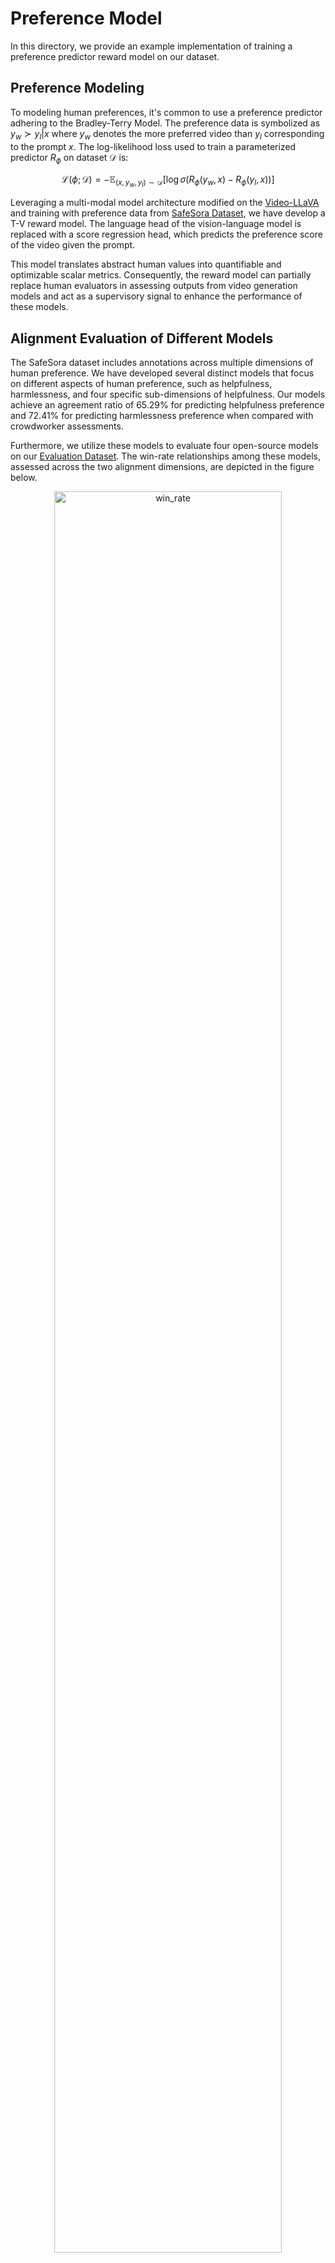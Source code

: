 <!-- markdownlint-disable html -->

# Preference Model

In this directory, we provide an example implementation of training a preference predictor reward model on our dataset.

## Preference Modeling

To modeling human preferences, it's common to use a preference predictor adhering to the Bradley-Terry Model. The preference data is symbolized as $y_w \succ y_{l} | x$ where $y_{w}$ denotes the more preferred video than $y_l$ corresponding to the prompt $x$.
The log-likelihood loss used to train a parameterized predictor $R_\phi$ on dataset $\mathcal{D}$ is:

$$
\mathcal{L} (\phi; \mathcal{D}) = -\mathbb{E}_{(x,y_w,y_l)\sim \mathcal{D}} \left[\log \sigma (R_{\phi} (y_w,x) - R_{\phi} (y_l,x))\right] 
$$

Leveraging a multi-modal model architecture modified on the [Video-LLaVA](https://github.com/PKU-YuanGroup/Video-LLaVA) and training with preference data from [SafeSora Dataset](https://huggingface.co/datasets/PKU-Alignment/SafeSora), we have develop a T-V reward model.
The language head of the vision-language model is replaced with a score regression head, which predicts the preference score of the video given the prompt.

This model translates abstract human values into quantifiable and optimizable scalar metrics.
Consequently, the reward model can partially replace human evaluators in assessing outputs from video generation models and act as a supervisory signal to enhance the performance of these models.

## Alignment Evaluation of Different Models

The SafeSora dataset includes annotations across multiple dimensions of human preference. We have developed several distinct models that focus on different aspects of human preference, such as helpfulness, harmlessness, and four specific sub-dimensions of helpfulness. Our models achieve an agreement ratio of 65.29% for predicting helpfulness preference and 72.41% for predicting harmlessness preference when compared with crowdworker assessments.

Furthermore, we utilize these models to evaluate four open-source models on our [Evaluation Dataset](https://huggingface.co/datasets/PKU-Alignment/SafeSora-Eval). The win-rate relationships among these models, assessed across the two alignment dimensions, are depicted in the figure below.

<div align="center">
  <img src="../docs/images/win_rate.png" alt="win_rate" width="85%"/>
</div>

## Training

First, you need to [download our dataset](../README.md#data-access) to local and prepare the training environment using:

```bash
conda env create -f conda-recipe.yaml  # mamba env create -f conda-recipe.yaml
conda activate safe-sora
```

Then, you need to download the Video-LLaVA model and the MM-MLP adapter from the Hugging Face model hub. For example, you can download them use the following commands:

```bash
huggingface-cli download --resume-download LanguageBind/Video-LLaVA-7B --local-dir ./LanguageBind/Video-LLaVA-7B
huggingface-cli download --resume-download LanguageBind/Video-LLaVA-Pretrain-7B --local-dir ./LanguageBind/Video-LLaVA-Pretrain-7B
```

Then, you can run the following script to train the reward model on the SafeSora dataset:

```bash
bash examples/scripts/finetune_reward_model.sh \
    --model_name_or_path <your-model-name-or-checkpoint-path> \
    --mm_mlp_adapter_path <your-mm_mlp_adapter_path> \
    --dimension <the-target-dimension-to-train> \
    --output_dir examples/outputs/reward-model
```

where `<your-model-name-or-checkpoint-path>` is the name of the Video-LLaVA model or the path to the checkpoint directory, `<your-mm_mlp_adapter_path>` is the path to the `mm_projector.bin` file, and `<the-target-dimension-to-train>` is the preference dimension that the reward model will predict.

**NOTE:** The parameter 'dimension' specifies the preference dimension that the reward model will predict. The SafeSora dataset currently supports the following dimensions: `helpfulness`, `harmlessness`, `instruction_following`, `correctness`, `informativeness`, and `aesthetics`. For the detailed information of the different dimensions, please refer to our [paper](https://arxiv.org/abs/2406.14477).

## Acknowledgements

This implementation benefits from [DeepSpeed](https://github.com/microsoft/DeepSpeed), [Transformers](https://github.com/huggingface/transformers), [LLaVA](https://github.com/haotian-liu/LLaVA), and [Video-LLaVA](https://github.com/PKU-YuanGroup/Video-LLaVA). Thanks for their wonderful works and their efforts for democratizing the LLM research.
